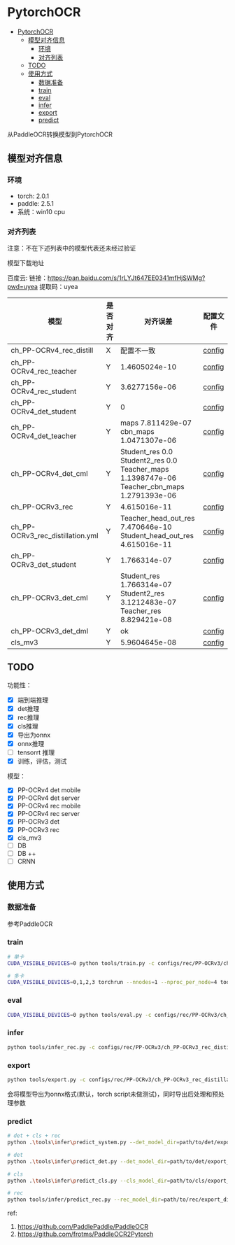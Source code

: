 # PytorchOCR


- [PytorchOCR](#pytorchocr)
  - [模型对齐信息](#模型对齐信息)
    - [环境](#环境)
    - [对齐列表](#对齐列表)
  - [TODO](#todo)
  - [使用方式](#使用方式)
    - [数据准备](#数据准备)
    - [train](#train)
    - [eval](#eval)
    - [infer](#infer)
    - [export](#export)
    - [predict](#predict)

从PaddleOCR转换模型到PytorchOCR

## 模型对齐信息

### 环境

- torch: 2.0.1
- paddle: 2.5.1
- 系统：win10 cpu

### 对齐列表

注意：不在下述列表中的模型代表还未经过验证

模型下载地址 

百度云: 链接：https://pan.baidu.com/s/1rLYJt647EE0341mfHjSWMg?pwd=uyea 提取码：uyea

| 模型 | 是否对齐 | 对齐误差| 配置文件 |
|---|---|---|---|
| ch_PP-OCRv4_rec_distill   | X | 配置不一致 | [config](configs/rec/PP-OCRv4/ch_PP-OCRv4_rec_distill.yml) |
| ch_PP-OCRv4_rec_teacher   | Y | 1.4605024e-10 | [config](configs/rec/PP-OCRv4/ch_PP-OCRv4_rec_hgnet.yml) |
| ch_PP-OCRv4_rec_student  | Y | 3.6277156e-06 | [config](configs/rec/PP-OCRv4/ch_PP-OCRv4_rec.yml) |
| ch_PP-OCRv4_det_student  | Y | 0 | [config](configs/det/ch_PP-OCRv4/ch_PP-OCRv4_det_student.yml) |
| ch_PP-OCRv4_det_teacher  | Y | maps 7.811429e-07 <br> cbn_maps 1.0471307e-06 | [config](configs/det/ch_PP-OCRv4/ch_PP-OCRv4_det_teacher.yml) |
| ch_PP-OCRv4_det_cml  | Y | Student_res 0.0 <br> Student2_res 0.0 <br> Teacher_maps 1.1398747e-06 <br> Teacher_cbn_maps 1.2791393e-06 | [config](configs/det/ch_PP-OCRv4/ch_PP-OCRv4_det_cml.yml) |
| ch_PP-OCRv3_rec  | Y | 4.615016e-11 | [config](configs/rec/PP-OCRv3/ch_PP-OCRv3_rec.yml) |
| ch_PP-OCRv3_rec_distillation.yml  | Y | Teacher_head_out_res 7.470646e-10 <br> Student_head_out_res 4.615016e-11 | [config](configs/rec/PP-OCRv3/ch_PP-OCRv3_rec_distillation.yml) |
| ch_PP-OCRv3_det_student  | Y | 1.766314e-07 | [config](cconfigs/det/ch_PP-OCRv3/ch_PP-OCRv3_det_student.yml) |
| ch_PP-OCRv3_det_cml  | Y | Student_res 1.766314e-07 <br> Student2_res 3.1212483e-07 <br> Teacher_res 8.829421e-08 | [config](configs/det/ch_PP-OCRv3/ch_PP-OCRv3_det_cml.yml) |
| ch_PP-OCRv3_det_dml  | Y | ok | [config](configs/det/ch_PP-OCRv3/ch_PP-OCRv3_det_dml.yml) |
| cls_mv3  | Y | 5.9604645e-08 | [config](configs/cls/cls_mv3.ymll) |

## TODO

功能性：

- [x] 端到端推理
- [x] det推理
- [x] rec推理
- [x] cls推理
- [x] 导出为onnx
- [x] onnx推理
- [ ] tensorrt 推理
- [x] 训练，评估，测试

模型：

- [x] PP-OCRv4 det mobile
- [x] PP-OCRv4 det server
- [x] PP-OCRv4 rec mobile
- [x] PP-OCRv4 rec server
- [x] PP-OCRv3 det
- [x] PP-OCRv3 rec
- [x] cls_mv3
- [ ] DB
- [ ] DB ++
- [ ] CRNN

## 使用方式

### 数据准备

参考PaddleOCR

### train

```sh
# 单卡
CUDA_VISIBLE_DEVICES=0 python tools/train.py -c configs/rec/PP-OCRv3/ch_PP-OCRv3_rec_distillation.yml

# 多卡
CUDA_VISIBLE_DEVICES=0,1,2,3 torchrun --nnodes=1 --nproc_per_node=4 tools/train.py --c configs/rec/PP-OCRv3/ch_PP-OCRv3_rec_distillation.yml
```


### eval

```sh
CUDA_VISIBLE_DEVICES=0 python tools/eval.py -c configs/rec/PP-OCRv3/ch_PP-OCRv3_rec_distillation.yml
```


### infer

```sh
python tools/infer_rec.py -c configs/rec/PP-OCRv3/ch_PP-OCRv3_rec_distillation.yml
```

### export

```sh
python tools/export.py -c configs/rec/PP-OCRv3/ch_PP-OCRv3_rec_distillation.yml
```
会将模型导出为onnx格式(默认，torch script未做测试)，同时导出后处理和预处理参数

### predict

```sh
# det + cls + rec
python .\tools\infer\predict_system.py --det_model_dir=path/to/det/export_dir  --cls_model_dir=path/to/cls/export_dir  --rec_model_dir=path/to/rec/export_dir  --image_dir=doc/imgs/1.jpg --use_angle_cls=true

# det
python .\tools\infer\predict_det.py --det_model_dir=path/to/det/export_dir --image_dir=doc/imgs/1.jpg

# cls
python .\tools\infer\predict_cls.py --cls_model_dir=path/to/cls/export_dir --image_dir=doc/imgs/1.jpg

# rec
python tools/infer/predict_rec.py --rec_model_dir=path/to/rec/export_dir --image_dir=doc/imgs_words/en/word_1.png

```

ref:

1. https://github.com/PaddlePaddle/PaddleOCR
2. https://github.com/frotms/PaddleOCR2Pytorch
